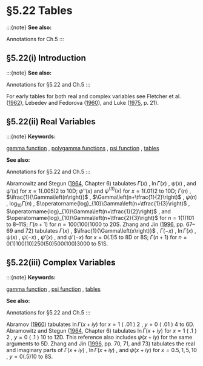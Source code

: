 # §5.22 Tables

:::{note}
**See also:**

Annotations for Ch.5
:::


## §5.22(i) Introduction

:::{note}
**See also:**

Annotations for §5.22 and Ch.5
:::

For early tables for both real and complex variables see Fletcher et al. ([1962](./bib/F.html#bib810 "An Index of Mathematical Tables. Vols. I, II")), Lebedev and Fedorova ([1960](./bib/L.html#bib1392 "A Guide to Mathematical Tables")), and Luke ([1975](./bib/L.html#bib1501 "Mathematical Functions and their Approximations"), p. 21).


## §5.22(ii) Real Variables

:::{note}
**Keywords:**

[gamma function](http://dlmf.nist.gov/search/search?q=gamma%20function) , [polygamma functions](http://dlmf.nist.gov/search/search?q=polygamma%20functions) , [psi function](http://dlmf.nist.gov/search/search?q=psi%20function) , [tables](http://dlmf.nist.gov/search/search?q=tables)

**See also:**

Annotations for §5.22 and Ch.5
:::

Abramowitz and Stegun ([1964](./bib/index.html#bib24 "Handbook of Mathematical Functions with Formulas, Graphs, and Mathematical Tables"), Chapter 6) tabulates $\Gamma\left(x\right)$ , $\ln\Gamma\left(x\right)$ , $\psi\left(x\right)$ , and $\psi'\left(x\right)$ for $x=1(.005)2$ to 10D; $\psi''\left(x\right)$ and $\psi^{(3)}\left(x\right)$ for $x=1(.01)2$ to 10D; $\Gamma\left(n\right)$ , $\ifrac{1}{\Gamma\left(n\right)}$ , $\Gamma\left(n+\tfrac{1}{2}\right)$ , $\psi\left(n\right)$ , $\operatorname{log}_{10}\Gamma\left(n\right)$ , $\operatorname{log}_{10}\Gamma\left(n+\tfrac{1}{3}\right)$ , $\operatorname{log}_{10}\Gamma\left(n+\tfrac{1}{2}\right)$ , and $\operatorname{log}_{10}\Gamma\left(n+\tfrac{2}{3}\right)$ for $n=1(1)101$ to 8–11S; $\Gamma\left(n+1\right)$ for $n=100(100)1000$ to 20S. Zhang and Jin ([1996](./bib/Z.html#bib2493 "Computation of Special Functions"), pp. 67–69 and 72) tabulates $\Gamma\left(x\right)$ , $\ifrac{1}{\Gamma\left(x\right)}$ , $\Gamma\left(-x\right)$ , $\ln\Gamma\left(x\right)$ , $\psi\left(x\right)$ , $\psi\left(-x\right)$ , $\psi'\left(x\right)$ , and $\psi'\left(-x\right)$ for $x=0(.1)5$ to 8D or 8S; $\Gamma\left(n+1\right)$ for $n=0(1)100(10)250(50)500(100)3000$ to 51S.


## §5.22(iii) Complex Variables

:::{note}
**Keywords:**

[gamma function](http://dlmf.nist.gov/search/search?q=gamma%20function) , [psi function](http://dlmf.nist.gov/search/search?q=psi%20function) , [tables](http://dlmf.nist.gov/search/search?q=tables)

**See also:**

Annotations for §5.22 and Ch.5
:::

Abramov ([1960](./bib/index.html#bib6 "Tables of ⁢ ln Γ ( z ) for Complex Argument")) tabulates $\ln\Gamma\left(x+iy\right)$ for $x=1$ ( $.01$ ) $2$ , $y=0$ ( $.01$ ) $4$ to 6D. Abramowitz and Stegun ([1964](./bib/index.html#bib24 "Handbook of Mathematical Functions with Formulas, Graphs, and Mathematical Tables"), Chapter 6) tabulates $\ln\Gamma\left(x+iy\right)$ for $x=1$ ( $.1$ ) $2$ , $y=0$ ( $.1$ ) $10$ to 12D. This reference also includes $\psi\left(x+iy\right)$ for the same arguments to 5D. Zhang and Jin ([1996](./bib/Z.html#bib2493 "Computation of Special Functions"), pp. 70, 71, and 73) tabulates the real and imaginary parts of $\Gamma\left(x+iy\right)$ , $\ln\Gamma\left(x+iy\right)$ , and $\psi\left(x+iy\right)$ for $x=0.5,1,5,10$ , $y=0(.5)10$ to 8S.
